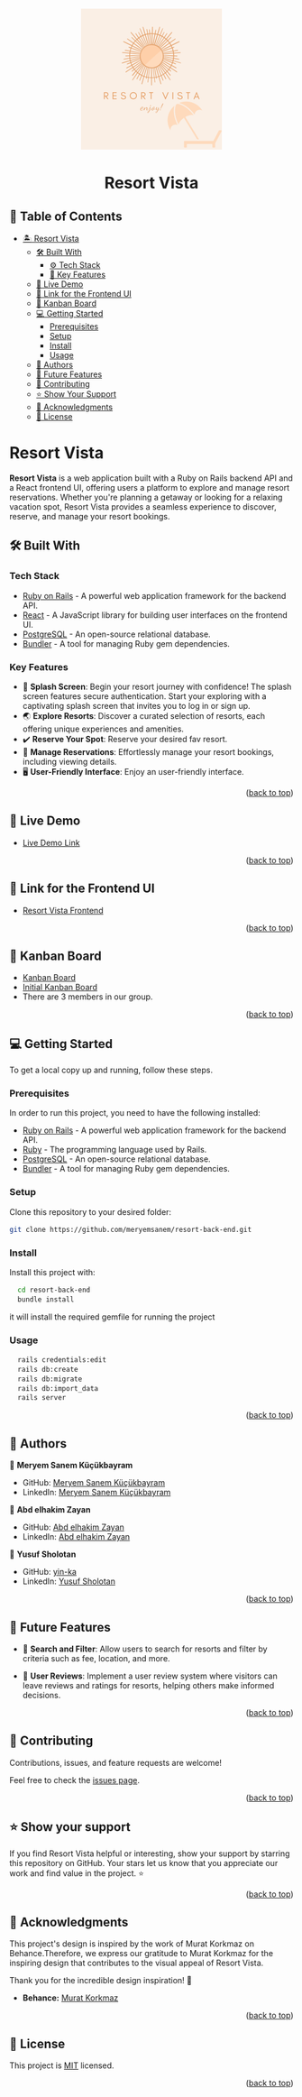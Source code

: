 <a name="readme-top"></a>

<div align="center">
  <br/>
 <img src="resort-app.png" alt="Resort Vista Logo" width="250" height="250"/>
  <h1><b>Resort Vista</b></h1>
</div>

<!-- TABLE OF CONTENTS -->

## 📗 Table of Contents

- [🏝️ Resort Vista](#about-project)
  - [🛠️ Built With](#built-with)
     - [⚙️ Tech Stack](#tech-stack)
     - [🌟 Key Features](#key-features)
  - [🚀 Live Demo](#live-demo)
  - [🔗 Link for the Frontend UI](#frontend)
  - [🔗 Kanban Board](#kanban)
  - [💻 Getting Started](#getting-started)
    - [Prerequisites](#prerequisites)
    - [Setup](#setup)
    - [Install](#install)
    - [Usage](#usage)
  - [👥 Authors](#authors)
  - [🔭 Future Features](#future-features)
  - [🤝 Contributing](#contributing)
  - [⭐️ Show Your Support](#️show-your-support)
  - [🙏 Acknowledgments](#acknowledgments)
  - [📝 License](#license)

<!-- ABOUT PROJECT -->

# Resort Vista <a name="about-project"></a>

**Resort Vista** is a web application built with a Ruby on Rails backend API and a React frontend UI, offering users a platform to explore and manage resort reservations. Whether you're planning a getaway or looking for a relaxing vacation spot, Resort Vista provides a seamless experience to discover, reserve, and manage your resort bookings.

## 🛠 Built With <a name="built-with"></a>

### Tech Stack <a name="tech-stack"></a>

- [Ruby on Rails](https://rubyonrails.org) - A powerful web application framework for the backend API.
- [React](https://reactjs.org) - A JavaScript library for building user interfaces on the frontend UI.
- [PostgreSQL](https://www.postgresql.org) - An open-source relational database.
- [Bundler](https://bundler.io) - A tool for managing Ruby gem dependencies.

<!-- FEATURES -->

### Key Features <a name="key-features"></a>

- 🔐 **Splash Screen**: Begin your resort journey with confidence! The splash screen features secure authentication. Start your exploring with 
                         a captivating splash screen that invites you to log in or sign up.
- 🌏 **Explore Resorts**: Discover a curated selection of resorts, each offering unique experiences and amenities.
- ✔️ **Reserve Your Spot**: Reserve your desired fav resort.
- 📅 **Manage Reservations**: Effortlessly manage your resort bookings, including viewing details.
- 🖥️ **User-Friendly Interface**: Enjoy an user-friendly interface.

<p align="right">(<a href="#readme-top">back to top</a>)</p>

<!-- LIVE DEMO -->
## 🚀 Live Demo <a name="live-demo"></a>
- [Live Demo Link](https://resortvista.onrender.com/) 

<p align="right">(<a href="#readme-top">back to top</a>)</p>

<!-- FRONTEND -->

## 🔗 Link for the Frontend UI <a name="frontend"></a>

- [Resort Vista Frontend](https://github.com/meryemsanem/resort-front-end)

<p align="right">(<a href="#readme-top">back to top</a>)</p>

<!-- KANBAN -->

## 🔗 Kanban Board <a name="kanban"></a>

- [Kanban Board](https://github.com/meryemsanem/resort-back-end/projects/1)
- [Initial Kanban Board](https://user-images.githubusercontent.com/82718562/279994279-135a04c3-6cc8-4814-a12b-964653967c82.png)
- There are 3 members in our group.

<p align="right">(<a href="#readme-top">back to top</a>)</p>

<!-- GETTING STARTED -->

## 💻 Getting Started <a name="getting-started"></a>

To get a local copy up and running, follow these steps.

### Prerequisites

In order to run this project, you need to have the following installed:

- [Ruby on Rails](https://rubyonrails.org) - A powerful web application framework for the backend API.
- [Ruby](https://www.ruby-lang.org/en/) - The programming language used by Rails.
- [PostgreSQL](https://www.postgresql.org) - An open-source relational database.
- [Bundler](https://bundler.io) - A tool for managing Ruby gem dependencies.

### Setup

Clone this repository to your desired folder:

```bash
git clone https://github.com/meryemsanem/resort-back-end.git
```

### Install

Install this project with:

```bash
  cd resort-back-end
  bundle install
```

it will install the required gemfile for running the project

### Usage

```bash
  rails credentials:edit
  rails db:create
  rails db:migrate
  rails db:import_data
  rails server
```
<p align="right">(<a href="#readme-top">back to top</a>)</p>

<!-- AUTHORS -->

## 👥 Authors <a name="authors"></a>

👤 **Meryem Sanem Küçükbayram**

- GitHub: [Meryem Sanem Küçükbayram](https://github.com/meryemsanem)
- LinkedIn: [Meryem Sanem Küçükbayram](https://www.linkedin.com/in/meryemsanemkucukbayram/)

👤 **Abd elhakim Zayan**

- GitHub: [Abd elhakim Zayan](https://github.com/abdozayan12)
- LinkedIn: [Abd elhakim Zayan](https://www.linkedin.com/in/abdozayan/)


👤 **Yusuf Sholotan**

- GitHub: [yin-ka](https://github.com/yin-ka)
- LinkedIn: [Yusuf Sholotan](https://www.linkedin.com/in/yusuf-sholotan/)

<p align="right">(<a href="#readme-top">back to top</a>)</p>

<!-- FUTURE FEATURES -->

## 🔭 Future Features <a name="future-features"></a>

- 🔎 **Search and Filter**: Allow users to search for resorts and filter by criteria such as fee, location, and more.

- 💬 **User Reviews**: Implement a user review system where visitors can leave reviews and ratings for resorts, helping others make informed decisions.


<p align="right">(<a href="#readme-top">back to top</a>)</p>

<!-- CONTRIBUTING -->

## 🤝 Contributing <a name="contributing"></a>

Contributions, issues, and feature requests are welcome!

Feel free to check the [issues page](https://github.com/meryemsanem/resort-back-end/issues).

<p align="right">(<a href="#readme-top">back to top</a>)</p>

<!-- SUPPORT -->

## ⭐️ Show your support <a name="support"></a>

If you find Resort Vista helpful or interesting, show your support by starring this repository on GitHub. Your stars let us know that you appreciate our work and find value in the project. ⭐️


<p align="right">(<a href="#readme-top">back to top</a>)</p>

<!-- ACKNOWLEDGEMENTS -->

## 🙏 Acknowledgments <a name="acknowledgements"></a>

This project's design is inspired by the work of Murat Korkmaz on Behance.Therefore, we express our gratitude to Murat Korkmaz for the inspiring design that contributes to the visual appeal of Resort Vista.

Thank you for the incredible design inspiration! 🙏

- **Behance:** [Murat Korkmaz](https://www.behance.net/muratk)
<p align="right">(<a href="#readme-top">back to top</a>)</p>

<!-- LICENSE -->

## 📝 License <a name="license"></a>

This project is [MIT](https://github.com/meryemsanem/resort-back-end/blob/dev/LICENSE) licensed.

<p align="right">(<a href="#readme-top">back to top</a>)</p>
